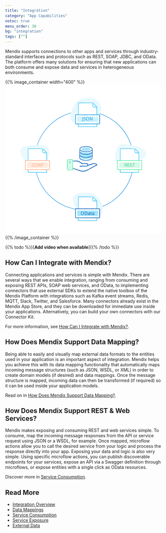 ```yaml
---
title: "Integration"
category: "App Capabilities"
notoc: true
menu_order: 30
bg: "integration"
tags: [""]
---
```


Mendix supports connections to other apps and services through industry-standard interfaces and protocols such as REST, SOAP, JDBC, and OData. The platform offers many solutions for ensuring that new applications can both consume and expose data and services in heterogeneous environments.

{{% image_container width="400" %}}
![](attachments/integration-overview.png)
{{% /image_container %}}

{{% todo %}}[**Add video when available**]{{% /todo %}}

## How Can I Integrate with Mendix?

Connecting applications and services is simple with Mendix. There are several ways that we enable integration, ranging from consuming and exposing REST APIs, SOAP web services, and OData, to implementing connectors that use external SDKs to extend the native toolbox of the Mendix Platform with integrations such as Kafka event streams, Redis, MQTT, Slack, Twitter, and Salesforce. Many connectors already exist in the Mendix App Store, and they can be downloaded for immediate use inside your applications. Alternatively, you can build your own connectors with our Connector Kit. 

For more information, see [How Can I Integrate with Mendix?](integration-overview#integrate-with).

## How Does Mendix Support Data Mapping?

Being able to easily and visually map external data formats to the entities used in your application is an important aspect of integration. Mendix helps you achieve this with its data mapping functionality that automatically maps incoming message structures (such as JSON, WSDL, or XML) in order to create domain models (if desired) and data mappings. Once the message structure is mapped, incoming data can then be transformed (if required) so it can be used inside your application models.

Read on in [How Does Mendix Support Data Mapping?](data-mappings#data-mapping).

## How Does Mendix Support REST & Web Services?

Mendix makes exposing and consuming REST and web services simple. To consume, map the incoming message responses from the API or service request using JSON or a WSDL, for example. Once mapped, microflow actions allow you to call the desired service from your logic and process the response directly into your app. Exposing your data and logic is also very simple. Using specific microflow actions, you can publish discoverable endpoints for your services, expose an API via a Swagger definition through microflows, or expose entities with a single click as OData resources.

Discover more in [Service Consumption](consuming-services).

## Read More

* [Integration Overview](integration-overview)
* [Data Mappings](data-mappings)
* [Service Consumption](consuming-services)
* [Service Exposure](service-exposure)
* [External Data](importing-data)
